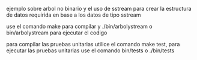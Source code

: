 ejemplo sobre arbol  no binario y el uso de sstream para crear la estructura de datos requirida en base a los datos de tipo sstream

use el comando make para compilar y ./bin/arbolystream o bin/arbolystream para ejecutar el codigo

para compilar las pruebas unitarias utilice el comando make test, para ejecutar las pruebas unitarias use el comando bin/tests o ./bin/tests